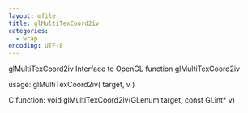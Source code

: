 ```yaml
---
layout: mfile
title: glMultiTexCoord2iv
categories:
  - wrap
encoding: UTF-8
---
```


glMultiTexCoord2iv  Interface to OpenGL function glMultiTexCoord2iv

usage:  glMultiTexCoord2iv( target, v )

C function:  void glMultiTexCoord2iv(GLenum target, const GLint\* v)
